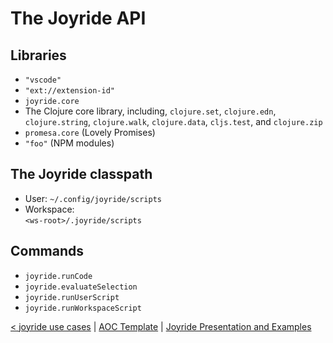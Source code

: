 # The Joyride API

<div class="slide scroll-y">
<div>

## Libraries

* `"vscode"`
* `"ext://extension-id"`
* `joyride.core`
* The Clojure core library, including, `clojure.set`, `clojure.edn`, `clojure.string`, `clojure.walk`, `clojure.data`, `cljs.test`, and `clojure.zip`
* `promesa.core` (Lovely Promises)
* `"foo"` (NPM modules)
</div>
<div>

## The Joyride classpath

* User: `~/.config/joyride/scripts`
* Workspace:<br> `<ws-root>/.joyride/scripts`

## Commands

* `joyride.runCode`
* `joyride.evaluateSelection`
* `joyride.runUserScript`
* `joyride.runWorkspaceScript`
<div>
</div>
</div>
</div>
<div class="footer">

[< joyride use cases](./joyride-use-cases.md) | [AOC Template](https://github.com/PEZ/joyride-aoc-2022) | [Joyride Presentation and Examples](https://github.com/PEZ/london-clojurians-joyride)
</div>
